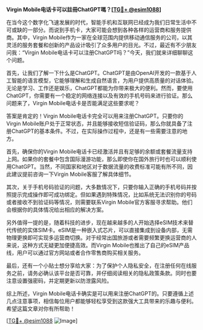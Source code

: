 **Virgin Mobile电话卡可以註冊ChatGPT嗎？[[TG💪+ @esim1088](https://t.me/s/esim1088)]**

在当今这个数字化飞速发展的时代，智能手机和互联网已经成为我们日常生活中不可或缺的一部分。而说到手机卡，大家可能会想到各种各样的运营商和服务提供商。其中，Virgin Mobile作为一家在全球范围内提供移动通信服务的公司，以其灵活的服务套餐和创新的产品设计吸引了众多用户的目光。不过，最近有不少朋友问我：“Virgin Mobile电话卡可以注册ChatGPT吗？”今天，我们就来详细聊聊这个问题。

首先，让我们了解一下什么是ChatGPT。ChatGPT是由OpenAI开发的一款基于人工智能的语言模型，它能够理解和生成自然语言，为用户提供高质量的对话体验。无论是学习、工作还是娱乐，ChatGPT都能为你带来极大的便利。然而，要使用ChatGPT，你需要有一个稳定的网络连接以及有效的手机号码来进行验证。那么问题来了，Virgin Mobile电话卡是否能满足这些要求呢？

答案是肯定的！Virgin Mobile电话卡完全可以用来注册ChatGPT。只要你的Virgin Mobile账户处于正常状态，并且能够接收短信验证码，那么你就具备了注册ChatGPT的基本条件。不过，在实际操作过程中，还是有一些需要注意的地方。

首先，确保你的Virgin Mobile电话卡已经激活并且有足够的余额或套餐流量支持上网。如果你的套餐中包含国际漫游功能，那么即使你在国外旅行时也可以顺利使用ChatGPT。当然，不同国家和地区对于数据流量的收费标准可能有所不同，因此建议提前咨询一下Virgin Mobile客服了解具体细节。

其次，关于手机号码验证的问题，大多数情况下，只要你输入正确的手机号码并按照提示完成操作即可成功绑定。但如果遇到特殊情况，比如系统无法识别你的号码或者接收不到验证码等情况，则需要联系Virgin Mobile官方客服寻求帮助。他们会根据你的具体情况给出相应的解决方案。

另外值得一提的是，随着科技的进步，现在越来越多的人开始选择eSIM技术来替代传统的实体SIM卡。eSIM是一种嵌入式芯片，可以直接集成到设备内部，无需物理更换即可实现多运营商切换。对于经常出国旅游或者需要频繁更换运营商的人来说，这种方式无疑更加便捷高效。而Virgin Mobile也推出了自己的eSIM产品线，用户可以通过官方网站或者合作零售商购买相关服务。

最后，还有一个小贴士想分享给大家：为了保护个人隐私安全，在注册任何在线服务之前，请务必确认该平台是否可靠，并仔细阅读相关的隐私政策条款。同时也要注意设置强密码，并定期更新以防泄露风险。

综上所述，Virgin Mobile电话卡确实是可以用来注册ChatGPT的。只要遵循上述几点注意事项，相信每位用户都能够轻松享受到这款强大工具带来的乐趣与便利。希望这篇文章对你有所帮助！

[[TG💪+ @esim1088](https://t.me/s/esim1088) ![Image](https://i.postimg.cc/4NQfJmqS/Snipaste-2025-05-13-00-14-12.png)]